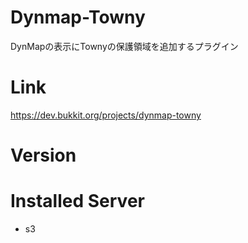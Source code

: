 # Dynmap-Towny
DynMapの表示にTownyの保護領域を追加するプラグイン

# Link
https://dev.bukkit.org/projects/dynmap-towny

# Version

# Installed Server
- s3
